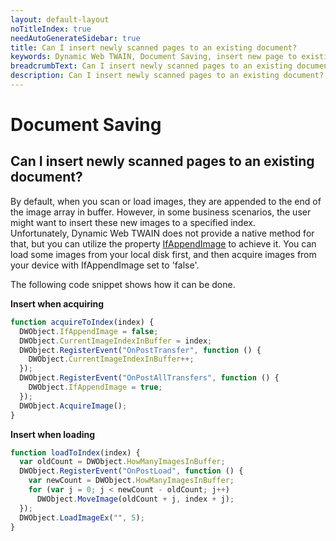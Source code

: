 ```yaml
---
layout: default-layout
noTitleIndex: true
needAutoGenerateSidebar: true
title: Can I insert newly scanned pages to an existing document?
keywords: Dynamic Web TWAIN, Document Saving, insert new page to existing document
breadcrumbText: Can I insert newly scanned pages to an existing document?
description: Can I insert newly scanned pages to an existing document?
---
```


# Document Saving

## Can I insert newly scanned pages to an existing document?

By default, when you scan or load images, they are appended to the end of the image array in buffer. However, in some business scenarios, the user might want to insert these new images to a specified index.  
Unfortunately, Dynamic Web TWAIN does not provide a native method for that, but you can utilize  the property <a href="{{site.info}}api/WebTwain_IO.html#ifappendimage" target="_blank">IfAppendImage</a> to achieve it. You can load some images from your local disk first, and then acquire images from your device with IfAppendImage set to 'false'. 

The following code snippet shows how it can be done.

<strong>Insert when acquiring</strong>

```javascript
function acquireToIndex(index) {
  DWObject.IfAppendImage = false;
  DWObject.CurrentImageIndexInBuffer = index;
  DWObject.RegisterEvent("OnPostTransfer", function () {
    DWObject.CurrentImageIndexInBuffer++;
  });
  DWObject.RegisterEvent("OnPostAllTransfers", function () {
    DWObject.IfAppendImage = true;
  });
  DWObject.AcquireImage();
}
```

<strong>Insert when loading</strong>

```javascript
function loadToIndex(index) {
  var oldCount = DWObject.HowManyImagesInBuffer;
  DWObject.RegisterEvent("OnPostLoad", function () {
    var newCount = DWObject.HowManyImagesInBuffer;
    for (var j = 0; j < newCount - oldCount; j++)
      DWObject.MoveImage(oldCount + j, index + j);
  });
  DWObject.LoadImageEx("", 5);
}
```
